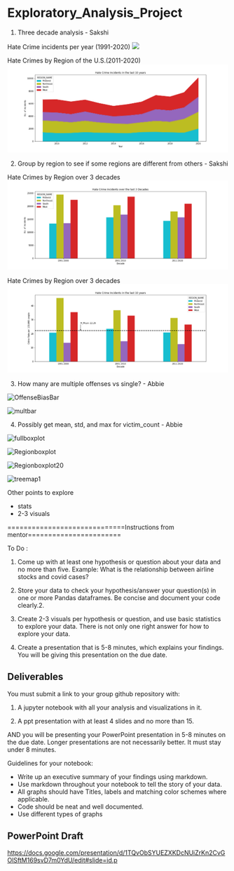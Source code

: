 # Exploratory_Analysis_Project



1. Three decade analysis - Sakshi

Hate Crime incidents per year (1991-2020)
![](Visulas/incidents_report_30_years.png)

Hate Crimes by Region of the U.S.(2011-2020)
![](incidents_region_area_10_years.png)
 
2. Group by region to see if some regions are different from others - Sakshi

Hate Crimes by Region over 3 decades
![](incident_report_decade.png)

Hate Crimes by Region over 3 decades
![](crime_rate_per_decade.png)

3. How many are multiple offenses vs single? - Abbie

![OffenseBiasBar](https://user-images.githubusercontent.com/59490033/140851226-80c3c1c9-6e41-4f4e-80ce-621e1a834030.png)

![multbar](https://user-images.githubusercontent.com/59490033/140851272-fd8aa970-748e-42dd-a75d-82c9561a8b6f.png)

4. Possibly get mean, std, and max for victim_count - Abbie

![fullboxplot](https://user-images.githubusercontent.com/59490033/140851319-d5759034-ee92-467a-9ef0-9be30cc52fb7.png)

![Regionboxplot](https://user-images.githubusercontent.com/59490033/140851357-ff1f5ee9-dca9-4653-ac53-e98ede3ef351.png)

![Regionboxplot20](https://user-images.githubusercontent.com/59490033/140851393-254105d0-53cb-4dd9-bc04-406279030a76.png)

![treemap1](https://user-images.githubusercontent.com/59490033/140683422-47e68a1c-c478-410e-b2fb-d1911daeeda1.png)


Other points to explore
- stats 
- 2-3 visuals

=============================Instructions from mentor=======================


To Do :
  1. Come up with at least one hypothesis or question about your data and no more than five. Example: What is the relationship between airline stocks and covid cases?

  2. Store your data to check your hypothesis/answer your question(s) in one or more Pandas dataframes. Be concise and document your code clearly.2. 

  3. Create 2-3 visuals per hypothesis or question, and use basic statistics to explore your data. There is not only one right answer for how to explore your data.

  4. Create a presentation that is 5-8 minutes, which explains your findings. You will be giving this presentation on the due date.

## Deliverables
You must submit a link to your group github repository with:

  1. A jupyter notebook with all your analysis and visualizations in it.

  2. A ppt presentation with at least 4 slides and no more than 15.

AND you will be presenting your PowerPoint presentation in 5-8 minutes on the due date. Longer presentations are not necessarily better. It must stay under 8 minutes.

Guidelines for your notebook:
  - Write up an executive summary of your findings using markdown.
  - Use markdown throughout your notebook to tell the story of your data.
  - All graphs should have Titles, labels and matching color schemes where applicable.
  - Code should be neat and well documented.
  - Use different types of graphs

## PowerPoint Draft
https://docs.google.com/presentation/d/1TQvObSYUEZXKDcNUiZrKn2CvGOlSftM169svD7m0YdU/edit#slide=id.p 
